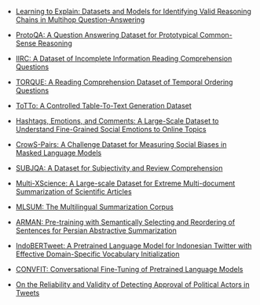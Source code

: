 - [Learning to Explain: Datasets and Models for Identifying Valid
Reasoning Chains in Multihop Question-Answering](https://aclanthology.org/2020.emnlp-main.10.pdf)

- [ProtoQA: A Question Answering Dataset for Prototypical Common-Sense Reasoning](https://aclanthology.org/2020.emnlp-main.85.pdf)

- [IIRC: A Dataset of Incomplete Information Reading Comprehension Questions](https://aclanthology.org/2020.emnlp-main.86.pdf)

- [TORQUE: A Reading Comprehension Dataset of Temporal Ordering Questions](https://aclanthology.org/2020.emnlp-main.88.pdf)

- [ToTTo: A Controlled Table-To-Text Generation Dataset](https://aclanthology.org/2020.emnlp-main.89.pdf)

- [Hashtags, Emotions, and Comments: A Large-Scale Dataset to Understand Fine-Grained Social Emotions to Online Topics](https://aclanthology.org/2020.emnlp-main.106.pdf)

- [CrowS-Pairs: A Challenge Dataset for Measuring Social Biases in Masked Language Models](https://aclanthology.org/2020.emnlp-main.154.pdf)

- [SUBJQA: A Dataset for Subjectivity and Review Comprehension](https://aclanthology.org/2020.emnlp-main.442.pdf)

- [Multi-XScience: A Large-scale Dataset for Extreme Multi-document Summarization of Scientific Articles](https://aclanthology.org/2020.emnlp-main.648.pdf)

- [MLSUM: The Multilingual Summarization Corpus](https://aclanthology.org/2020.emnlp-main.647.pdf)

- [ARMAN: Pre-training with Semantically Selecting and Reordering of Sentences for Persian Abstractive Summarization](https://aclanthology.org/2021.emnlp-main.741.pdf)

- [IndoBERTweet: A Pretrained Language Model for Indonesian Twitter with Effective Domain-Specific Vocabulary Initialization](https://aclanthology.org/2021.emnlp-main.833/)

- [CONVFIT: Conversational Fine-Tuning of Pretrained Language Models](https://aclanthology.org/2021.emnlp-main.88.pdf)

- [On the Reliability and Validity of Detecting Approval of Political Actors in Tweets](https://aclanthology.org/2020.emnlp-main.110.pdf)